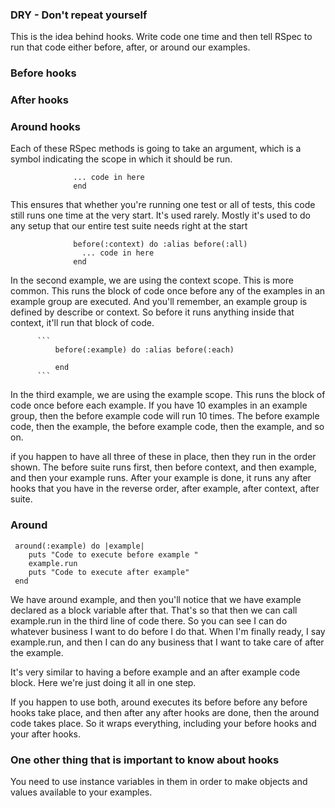 ### DRY - Don't repeat yourself

This is the idea behind hooks.  Write code one time and then tell RSpec
to run that code either before, after, or around our examples.

### Before hooks

### After hooks

### Around hooks

Each of these RSpec methods is going to take an argument,
which is a symbol indicating the scope in which it should be run.

  ```           config.before(:suite) do
                ... code in here
                end
```

This ensures that whether you're running one test or all of tests,
this code still runs one time at the very start. It's used rarely.
Mostly it's used to do any setup that our entire test suite needs right at the start

```
              before(:context) do :alias before(:all)
                ... code in here
              end
```

In the second example, we are using the context scope. This is more common.
This runs the block of code once before any of the examples in an example group are executed.
And you'll remember, an example group is defined by describe or context.
So before it runs anything inside that context, it'll run that block of code.

          ```
              before(:example) do :alias before(:each)

              end
          ```

In the third example, we are using the example scope. This runs the block of code once before each example.
If you have 10 examples in an example group, then the before example code will run 10 times.
The before example code, then the example, the before example code, then the example, and so on.

if you happen to have all three of these in place, then they run in the order shown.
The before suite runs first, then before context, and then example, and then your example runs.
After your example is done, it runs any after hooks that you have in the reverse order, after example,
after context, after suite.


### Around
```
 around(:example) do |example|
    puts "Code to execute before example "
    example.run
    puts "Code to execute after example"
 end
 ```

We have around example, and then you'll notice that we have example declared as a block variable after that.
That's so that then we can call example.run in the third line of code there.
So you can see I can do whatever business I want to do before I do that.
When I'm finally ready, I say example.run, and then I can do any business that I want to take care of after the example.

It's very similar to having a before example and an after example code block. Here we're just doing it all in one step.

If you happen to use both, around executes its before before any before hooks take place, and then after any after hooks
are done, then the around code takes place. So it wraps everything, including your before hooks and your after hooks.

### One other thing that is important to know about hooks

You need to use instance variables in them in order to make
objects and values available to your examples.
